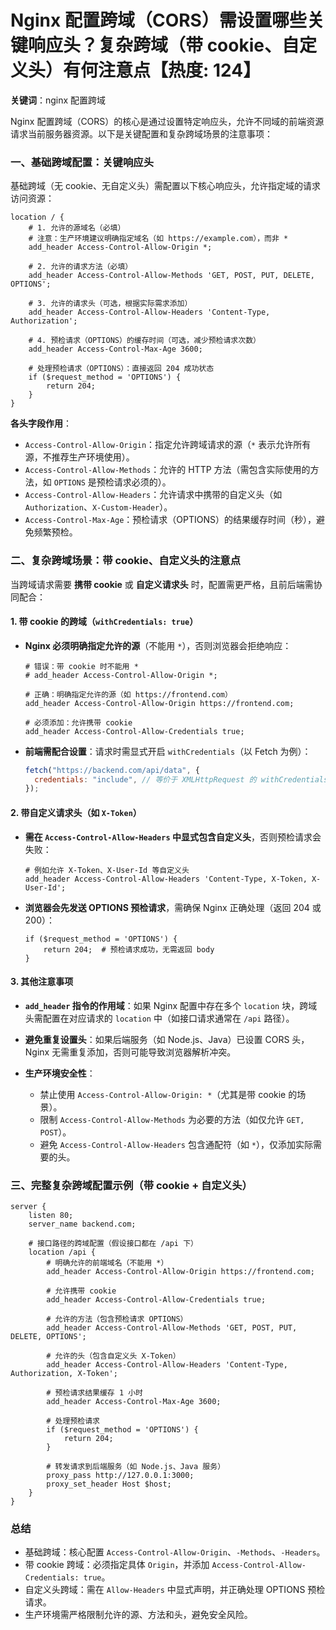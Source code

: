 # Nginx 配置跨域（CORS）需设置哪些关键响应头？复杂跨域（带 cookie、自定义头）有何注意点【热度: 124】

**关键词**：nginx 配置跨域

Nginx 配置跨域（CORS）的核心是通过设置特定响应头，允许不同域的前端资源请求当前服务器资源。以下是关键配置和复杂跨域场景的注意事项：

### 一、基础跨域配置：关键响应头

基础跨域（无 cookie、无自定义头）需配置以下核心响应头，允许指定域的请求访问资源：

```nginx
location / {
    # 1. 允许的源域名（必填）
    # 注意：生产环境建议明确指定域名（如 https://example.com），而非 *
    add_header Access-Control-Allow-Origin *;

    # 2. 允许的请求方法（必填）
    add_header Access-Control-Allow-Methods 'GET, POST, PUT, DELETE, OPTIONS';

    # 3. 允许的请求头（可选，根据实际需求添加）
    add_header Access-Control-Allow-Headers 'Content-Type, Authorization';

    # 4. 预检请求（OPTIONS）的缓存时间（可选，减少预检请求次数）
    add_header Access-Control-Max-Age 3600;

    # 处理预检请求（OPTIONS）：直接返回 204 成功状态
    if ($request_method = 'OPTIONS') {
        return 204;
    }
}
```

**各头字段作用**：

- `Access-Control-Allow-Origin`：指定允许跨域请求的源（`*` 表示允许所有源，不推荐生产环境使用）。
- `Access-Control-Allow-Methods`：允许的 HTTP 方法（需包含实际使用的方法，如 `OPTIONS` 是预检请求必须的）。
- `Access-Control-Allow-Headers`：允许请求中携带的自定义头（如 `Authorization`、`X-Custom-Header`）。
- `Access-Control-Max-Age`：预检请求（OPTIONS）的结果缓存时间（秒），避免频繁预检。

### 二、复杂跨域场景：带 cookie、自定义头的注意点

当跨域请求需要 **携带 cookie** 或 **自定义请求头** 时，配置需更严格，且前后端需协同配合：

#### 1. 带 cookie 的跨域（`withCredentials: true`）

- **Nginx 必须明确指定允许的源**（不能用 `*`），否则浏览器会拒绝响应：

  ```nginx
  # 错误：带 cookie 时不能用 *
  # add_header Access-Control-Allow-Origin *;

  # 正确：明确指定允许的源（如 https://frontend.com）
  add_header Access-Control-Allow-Origin https://frontend.com;

  # 必须添加：允许携带 cookie
  add_header Access-Control-Allow-Credentials true;
  ```

- **前端需配合设置**：请求时需显式开启 `withCredentials`（以 Fetch 为例）：
  ```javascript
  fetch("https://backend.com/api/data", {
    credentials: "include", // 等价于 XMLHttpRequest 的 withCredentials: true
  });
  ```

#### 2. 带自定义请求头（如 `X-Token`）

- **需在 `Access-Control-Allow-Headers` 中显式包含自定义头**，否则预检请求会失败：

  ```nginx
  # 例如允许 X-Token、X-User-Id 等自定义头
  add_header Access-Control-Allow-Headers 'Content-Type, X-Token, X-User-Id';
  ```

- **浏览器会先发送 OPTIONS 预检请求**，需确保 Nginx 正确处理（返回 204 或 200）：
  ```nginx
  if ($request_method = 'OPTIONS') {
      return 204;  # 预检请求成功，无需返回 body
  }
  ```

#### 3. 其他注意事项

- **`add_header` 指令的作用域**：如果 Nginx 配置中存在多个 `location` 块，跨域头需配置在对应请求的 `location` 中（如接口请求通常在 `/api` 路径）。
- **避免重复设置头**：如果后端服务（如 Node.js、Java）已设置 CORS 头，Nginx 无需重复添加，否则可能导致浏览器解析冲突。

- **生产环境安全性**：
  - 禁止使用 `Access-Control-Allow-Origin: *`（尤其是带 cookie 的场景）。
  - 限制 `Access-Control-Allow-Methods` 为必要的方法（如仅允许 `GET, POST`）。
  - 避免 `Access-Control-Allow-Headers` 包含通配符（如 `*`），仅添加实际需要的头。

### 三、完整复杂跨域配置示例（带 cookie + 自定义头）

```nginx
server {
    listen 80;
    server_name backend.com;

    # 接口路径的跨域配置（假设接口都在 /api 下）
    location /api {
        # 明确允许的前端域名（不能用 *）
        add_header Access-Control-Allow-Origin https://frontend.com;

        # 允许携带 cookie
        add_header Access-Control-Allow-Credentials true;

        # 允许的方法（包含预检请求 OPTIONS）
        add_header Access-Control-Allow-Methods 'GET, POST, PUT, DELETE, OPTIONS';

        # 允许的头（包含自定义头 X-Token）
        add_header Access-Control-Allow-Headers 'Content-Type, Authorization, X-Token';

        # 预检请求结果缓存 1 小时
        add_header Access-Control-Max-Age 3600;

        # 处理预检请求
        if ($request_method = 'OPTIONS') {
            return 204;
        }

        # 转发请求到后端服务（如 Node.js、Java 服务）
        proxy_pass http://127.0.0.1:3000;
        proxy_set_header Host $host;
    }
}
```

### 总结

- 基础跨域：核心配置 `Access-Control-Allow-Origin`、`-Methods`、`-Headers`。
- 带 cookie 跨域：必须指定具体 `Origin`，并添加 `Access-Control-Allow-Credentials: true`。
- 自定义头跨域：需在 `Allow-Headers` 中显式声明，并正确处理 OPTIONS 预检请求。
- 生产环境需严格限制允许的源、方法和头，避免安全风险。